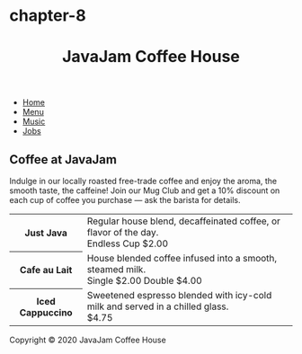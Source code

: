 # chapter-8

<html>
<head>
<title></title>
<link rel="stylesheet" type="text/css" href="javajam.css">
<meta charset="UTF-8">
<meta name="viewport" content="width=device-width, initial-scale=1.0">
<!--[if lt IE 9]>
<script src="http://html5shim.googlecode.com/svn/trunk/html5.js">
</script>
<![endif]-->
</head>
<body>
<div id="wrapper">
<header>
<h1>
JavaJam Coffee House
</h1>
</header>
<nav>
<ul>
<li><a href="index.html">Home</a></li>
<li><a href="menu.html">Menu</a></li>
<li><a href="music.html">Music</a></li>
<li><a href="jobs.html">Jobs</a></li>
</ul>
</nav>
<main>
<div id="heromug"></div>
<h2>Coffee at JavaJam</h2>
<p> Indulge in our locally roasted free-trade coffee and enjoy the aroma, the smooth taste, the caffeine! Join our Mug Club and get a 10% discount on each cup of coffee you purchase — ask the barista for details.</p>
<table>
<tbody><tr>
<th>Just Java</th>
<td>Regular house blend, decaffeinated coffee, or flavor of the day.<br><left>Endless Cup $2.00</left></td>
</tr>
<tr>
<th>Cafe au Lait</th>
<td>House blended coffee infused into a smooth, steamed milk.<br>Single $2.00 Double $4.00</td>
</tr>
<tr>
<th>Iced Cappuccino</th>
<td>Sweetened espresso blended with icy-cold milk and served in a chilled glass.<br>$4.75</td>
</tr>
</tbody></table>
</main>
<footer>
Copyright &copy; 2020 JavaJam Coffee House
</footer>
</div>
</body>
</html>
